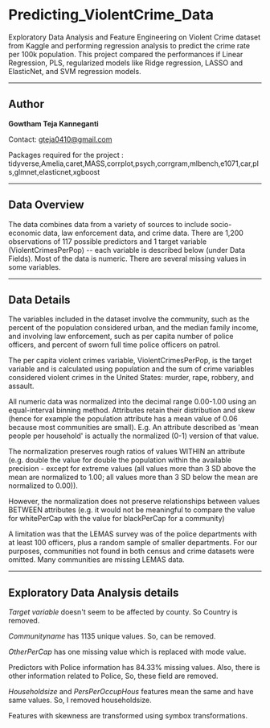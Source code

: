 # Predicting_ViolentCrime_Data
Exploratory Data Analysis and Feature Engineering on Violent Crime dataset from Kaggle and performing regression analysis to predict the crime rate per 100k population. This project compared the performances if Linear Regression, PLS, regularized models like Ridge regression, LASSO and ElasticNet, and SVM regression models.

-------------
Author 
---

**Gowtham Teja Kanneganti**

Contact: gteja0410@gmail.com

Packages required for the project : tidyverse,Amelia,caret,MASS,corrplot,psych,corrgram,mlbench,e1071,car,pls,glmnet,elasticnet,xgboost

-----
Data Overview
----
The data combines data from a variety of sources to include socio-economic data, law enforcement data, and crime data. There are 1,200 observations of 117 possible predictors and 1 target variable (ViolentCrimesPerPop) -- each variable is described below (under Data Fields). Most of the data is numeric. There are several missing values in some variables.

-----
Data Details
----
The variables included in the dataset involve the community, such as the percent of the population considered urban, and the median family income, and involving law enforcement, such as per capita number of police officers, and percent of sworn full time police officers on patrol.

The per capita violent crimes variable, ViolentCrimesPerPop, is the target variable and is calculated using population and the sum of crime variables considered violent crimes in the United States: murder, rape, robbery, and assault.

All numeric data was normalized into the decimal range 0.00-1.00 using an equal-interval binning method. Attributes retain their distribution and skew (hence for example the population attribute has a mean value of 0.06 because most communities are small). E.g. An attribute described as 'mean people per household' is actually the normalized (0-1) version of that value.

The normalization preserves rough ratios of values WITHIN an attribute (e.g. double the value for double the population within the available precision - except for extreme values (all values more than 3 SD above the mean are normalized to 1.00; all values more than 3 SD below the mean are normalized to 0.00)).

However, the normalization does not preserve relationships between values BETWEEN attributes (e.g. it would not be meaningful to compare the value for whitePerCap with the value for blackPerCap for a community)

A limitation was that the LEMAS survey was of the police departments with at least 100 officers, plus a random sample of smaller departments. For our purposes, communities not found in both census and crime datasets were omitted. Many communities are missing LEMAS data.


-----
Exploratory Data Analysis details
----

*Target variable* doesn't seem to be affected by county. So Country is removed.

*Communityname* has 1135 unique values. So, can be removed.

*OtherPerCap* has one missing value which is replaced with mode value.

Predictors with Police information has 84.33% missing values. Also, there is other information related to Police, So, these field are removed.

*Householdsize* and *PersPerOccupHous* features mean the same and have same values. So, I removed householdsize.

Features with skewness are transformed using symbox transformations.
